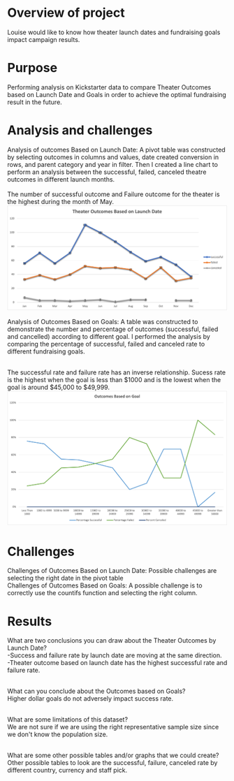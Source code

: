# Overview of project 
Louise would like to know how theater launch dates and fundraising goals impact campaign results. 
# Purpose
Performing analysis on Kickstarter data to compare Theater Outcomes based on Launch Date and Goals in order to achieve the optimal fundraising result in the future.  
# Analysis and challenges 
Analysis of outcomes Based on Launch Date: A pivot table was constructed by selecting outcomes in columns and values, date created conversion in rows, and parent category and year in filter. Then I created a line chart to perform an analysis between the successful, failed, canceled theatre outcomes in different launch months.   
<br />The number of successful outcome and Failure outcome for the theater is the highest during the month of May.  
![Theater_Outcomes_vs_Launch.png](Theater_Outcomes_vs_Launch.png) 

Analysis of Outcomes Based on Goals: A table was constructed to demonstrate the number and percentage of outcomes (successful, failed and cancelled) according to different goal. I performed the analysis by comparing the percentage of successful, failed and canceled rate to different fundraising goals. 

<br />The successful rate and failure rate has an inverse relationship.  Sucess rate is the highest when the goal is less than $1000 and is the lowest when the goal is around $45,000 to $49,999.
![Outcomes_vs_Goal.png](Outcomes_vs_Goal.png)
# Challenges 
Challenges of Outcomes Based on Launch Date: Possible challenges are selecting the right date in the pivot table
<br />Challenges of Outcomes Based on Goals: A possible challenge is to correctly use the countifs function and selecting the right column.  

# Results
What are two conclusions you can draw about the Theater Outcomes by Launch Date?
<br /> -Success and failure rate by launch date are moving at the same direction.
<br /> -Theater outcome based on launch date has the highest successful rate and failure rate.

<br />What can you conclude about the Outcomes based on Goals?
<br />Higher dollar goals do not adversely impact success rate. 

<br />What are some limitations of this dataset?
<br />We are not sure if we are using the right representative sample size since we don't know the population size.  

<br />What are some other possible tables and/or graphs that we could create?
<br />Other possible tables to look are the successful, failure, canceled rate by different country, currency and staff pick.  

